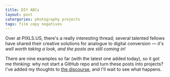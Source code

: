 ```yaml
---
title: DIY ADCs
layout: post
catergories: photography projects
tags: film copy negatives
---
```


Over at PIXLS.US, there's a really interesting thread; several talented fellows have shared their creative  solutions for analogue to digital conversion — <i>it's well worth taking a look, and the posts are still coming in!</i>

<!-- <div>
<center>
<img src="https://pixls.us/images/pixls.us-logo-url.svg" style="padding-top: 15px; padding-bottom: 30px;" class="align-center" alt="PIXLS.US Logo" width="160">
</center>
</div> -->

There are nine examples so far (with the latest one added today), so it got me thinking: why not start a GitHub repo and turn these posts into projects? I've added my thoughts to [the discourse](https://discuss.pixls.us/t/diy-copy-stand-for-dslr-scanning/14833/71), and I'll wait to see what happens.
